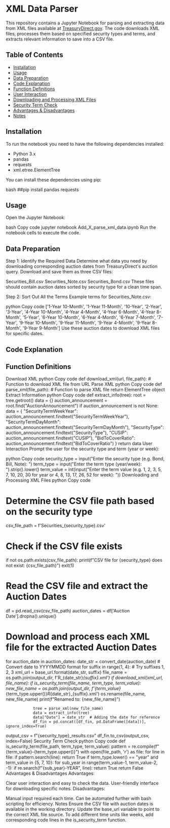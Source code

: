
# XML Data Parser

This repository contains a Jupyter Notebook for parsing and extracting data from XML files available at [TreasuryDirect.gov](https://www.treasurydirect.gov/auctions/announcements-data-results/announcement-results-press-releases/).
The code downloads XML files, processes them based on specified security types and terms, and extracts relevant information to save into a CSV file.

## Table of Contents
- [Installation](#installation)
- [Usage](#usage)
- [Data Preparation](#data-preparation)
- [Code Explanation](#code-explanation)
- [Function Definitions](#function-definitions)
- [User Interaction](#user-interaction)
- [Downloading and Processing XML Files](#downloading-and-processing-xml-files)
- [Security Term Check](#security-term-check)
- [Advantages & Disadvantages](#advantages--disadvantages)
- [Notes](#notes)

## Installation

To run the notebook you need to have the following dependencies installed:
- Python 3.x
- pandas
- requests
- xml.etree.ElementTree

You can install these dependencies using pip:

bash ##pip install pandas requests


## Usage
Open the Jupyter Notebook:

bash
Copy code
jupyter notebook Add_X_parse_xml_data.ipynb
Run the notebook cells to execute the code.

## Data Preparation
Step 1: Identify the Required Data
Determine what data you need by downloading corresponding auction dates from TreasuryDirect's auction query. Download and save them as three CSV files:

Securities_Bill.csv
Securities_Note.csv
Securities_Bond.csv
These files should contain auction dates sorted by security type for a clean time span.

Step 2: Sort Out All the Terms
Example terms for Securities_Note.csv:

python
Copy code
['1-Year 10-Month', '1-Year 11-Month', '10-Year', '2-Year', '3-Year', '4-Year 10-Month', '4-Year 4-Month', '4-Year 6-Month', '4-Year 8-Month', '5-Year', '6-Year 10-Month', '6-Year 4-Month', '6-Year 7-Month', '7-Year', '9-Year 10-Month', '9-Year 11-Month', '9-Year 4-Month', '9-Year 8-Month', '9-Year 9-Month']
Use these auction dates to download XML files for specific dates.

## Code Explanation
## Function Definitions
Download XML
python
Copy code
def download_xml(url, file_path):
    # Function to download XML file from URL
Parse XML
python
Copy code
def parse_xml(file_path):
    # Function to parse XML file
    return ElementTree object
Extract Information
python
Copy code
def extract_info(tree):
    root = tree.getroot()
    data = {}
    auction_announcement = root.find("AuctionAnnouncement")
    if auction_announcement is not None:
        data = {
            "SecurityTermWeekYear": auction_announcement.findtext("SecurityTermWeekYear"),
            "SecurityTermDayMonth": auction_announcement.findtext("SecurityTermDayMonth"),
            "SecurityType": auction_announcement.findtext("SecurityType"),
            "CUSIP": auction_announcement.findtext("CUSIP"),
            "BidToCoverRatio": auction_announcement.findtext("BidToCoverRatio")
        }
    return data
User Interaction
Prompt the user for the security type and term (year or week):

python
Copy code
security_type = input("Enter the security type (e.g. Bond, Bill, Note): ")
term_type = input("Enter the term type (year/week): ").strip().lower()
term_value = int(input("Enter the term value (e.g. 1, 2, 3, 5, 7, 10, 20, 30 for year or 4, 8, 13, 17, 26, 52 for week): "))
Downloading and Processing XML Files
python
Copy code
# Determine the CSV file path based on the security type
csv_file_path = f'Securities_{security_type}.csv'

# Check if the CSV file exists
if not os.path.exists(csv_file_path):
    print(f"CSV file for {security_type} does not exist: {csv_file_path}")
    exit(1)

# Read the CSV file and extract the Auction Dates
df = pd.read_csv(csv_file_path)
auction_dates = df['Auction Date'].dropna().unique()

# Download and process each XML file for the extracted Auction Dates
for auction_date in auction_dates:
    date_str = convert_date(auction_date)  # Convert date to YYYYMMDD format
    for suffix in range(1, 4):  # Try suffixes 1, 2, 3
        xml_url = base_url.format(date_str, suffix)
        file_name = os.path.join(output_dir, f'R_{date_str}_{suffix}.xml')
        if download_xml(xml_url, file_name):
            if is_security_term(file_name, term_type, term_value):
                new_file_name = os.path.join(output_dir, f'{term_value}_{term_type.upper()}_R_{date_str}_{suffix}.xml')
                os.rename(file_name, new_file_name)
                print(f"Renamed to: {new_file_name}")

                tree = parse_xml(new_file_name)
                data = extract_info(tree)
                data["Date"] = date_str  # Adding the date for reference
                df_fin = pd.concat([df_fin, pd.DataFrame([data])], ignore_index=True)

output_csv = f"{security_type}_results.csv"
df_fin.to_csv(output_csv, index=False)
Security Term Check
python
Copy code
def is_security_term(file_path, term_type, term_value):
    pattern = re.compile(f"<SecurityTermWeekYear>{term_value}-{term_type.upper()}</SecurityTermWeekYear>")
    with open(file_path, 'r') as file:
        for line in file:
            if pattern.search(line):
                return True
            if term_type.lower() == "year" and term_value in {5, 7, 10}:
                for sub_year in range(term_value-1, term_value-2, -1):
                    if re.search(f"<SecurityTermWeekYear>{sub_year}-YEAR</SecurityTermWeekYear>", line):
                        return True
    return False
Advantages & Disadvantages
Advantages:

Clear user interaction and easy to check the data.
User-friendly interface for downloading specific notes.
Disadvantages:

Manual input required each time.
Can be automated further with bash scripting for efficiency.
Notes
Ensure the CSV file with auction dates is available in the working directory.
Update the base_url variable to point to the correct XML file source.
To add different time units like weeks, add corresponding code lines in the is_security_term function.
